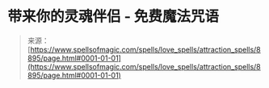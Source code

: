 <!--yml

分类: 未分类

日期: 2024-06-12 18:44:28

-->

# 带来你的灵魂伴侣 - 免费魔法咒语

> 来源：[https://www.spellsofmagic.com/spells/love_spells/attraction_spells/8895/page.html#0001-01-01](https://www.spellsofmagic.com/spells/love_spells/attraction_spells/8895/page.html#0001-01-01)
